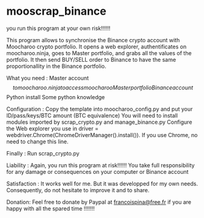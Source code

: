 # mooscrap_binance

you run this program at your own risk!!!!!!

This program allows to synchronise the Binance crypto account with Moocharoo crypto portfolio. It opens a web explorer, authentificates on moocharoo.ninja, goes to Master portfolio, and grabs all the values of the portfolio.
It then send BUY/SELL order to Binance to have the same proportionallity in the Binance portfolio.

What you need :
Master account $$ to moocharoo.ninja to access moocharoo Master portfolio
Binance account $$
Python install
Some python knowledge

Configuration :
Copy the template into moocharoo_config.py and put your ID/pass/keys/BTC amount (BTC equivalence)
You will need to install modules imported by scrap_crypto.py and manage_binance.py
Configure the Web explorer you use in driver = webdriver.Chrome(ChromeDriverManager().install()). If you use Chrome, no need to change this line.

Finally :
Run scrap_crypto.py

Liability :
Again, you run this program at risk!!!!!!
You take full responsibility for any damage or consequences on your computer or Binance account

Satisfaction :
It works well for me. But it was developped for my own needs.
Consequently, do not hesitate to improve it and to share.

Donation:
Feel free to donate by Paypal at francoispina@free.fr if you are happy with all the spared time !!!!!!!